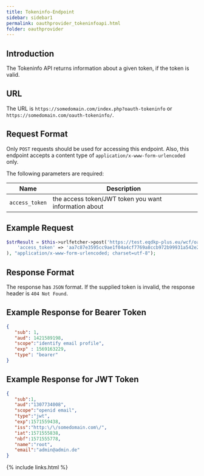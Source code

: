 ```yaml
---
title: Tokeninfo-Endpoint
sidebar: sidebar1
permalink: oauthprovider_tokeninfoapi.html
folder: oauthprovider
---
```


## Introduction

The Tokeninfo API returns information about a given token, if the token is valid.

## URL

The URL is `https://somedomain.com/index.php?oauth-tokeninfo` or `https://somedomain.com/oauth-tokeninfo/`.

## Request Format

Only `POST` requests should be used for accessing this endpoint. Also, this endpoint accepts a content type of `application/x-www-form-urlencoded` only.

The following parameters are required:

| Name | Description |
|------|-------------|
|`access_token` | the access token/JWT token you want information about |


## Example Request

```php
$strResult = $this->urlfetcher->post('https://test.eqdkp-plus.eu/wcf/oauth-tokeninfo/', array(
	'access_token' => 'aa7c87e3595cc9ae1f04a4cf7769a8ccb972b99931a542e2aedecd9428aa7d8c18d6f16b2fa96020b4cf5aff44d8ce87bdec', 
), "application/x-www-form-urlencoded; charset=utf-8");
```

## Response Format

The response has `JSON` format. If the supplied token is invalid, the response header is `404 Not Found`.

## Example Response for Bearer Token


```json
{ 
   "sub": 1,
   "aud": 1421589198,
   "scope":"identify email profile",
   "exp" : 1569163229,
   "type": "bearer"
}
```

## Example Response for JWT Token

```json
{ 
   "sub":1,
   "aud":"1307734008",
   "scope":"openid email",
   "type":"jwt",
   "exp":1571559438,
   "iss":"http:\/\/somedomain.com\/",
   "iat":1571555838,
   "nbf":1571555778,
   "name":"root",
   "email":"admin@admin.de"
}
```


{% include links.html %}
